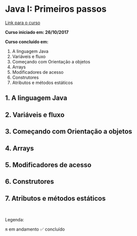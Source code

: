 # Java I: Primeiros passos

[Link para o curso](https://cursos.alura.com.br/course/primeiros-passos-com-java)

__Curso iniciado em: 26/10/2017__

__Curso concluído em:__


1. A linguagem Java
2. Variáveis e fluxo
3. Começando com Orientação a objetos
4. Arrays
5. Modificadores de acesso
6. Construtores
7. Atributos e métodos estáticos

## 1. A linguagem Java
## 2. Variáveis e fluxo
## 3. Começando com Orientação a objetos
## 4. Arrays
## 5. Modificadores de acesso
## 6. Construtores
## 7. Atributos e métodos estáticos

<br/>

Legenda:

:on: em andamento
:white_check_mark: concluído
